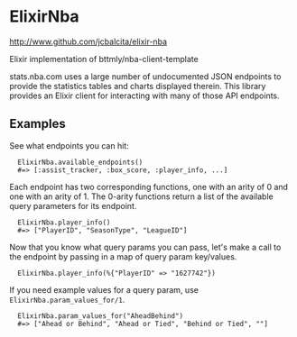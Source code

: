 # ElixirNba
http://www.github.com/jcbalcita/elixir-nba

  Elixir implementation of bttmly/nba-client-template

  stats.nba.com uses a large number of undocumented JSON endpoints 
  to provide the statistics tables and charts displayed therein. 
  This library provides an Elixir client for interacting with many 
  of those API endpoints.

  ## Examples
  See what endpoints you can hit:
      
      ElixirNba.available_endpoints()
      #=> [:assist_tracker, :box_score, :player_info, ...]
      
  Each endpoint has two corresponding functions, one with an 
  arity of 0 and one with an arity of 1. The 0-arity functions
  return a list of the available query parameters for 
  its endpoint.

      ElixirNba.player_info()
      #=> ["PlayerID", "SeasonType", "LeagueID"]

  Now that you know what query params you can pass, let's make
  a call to the endpoint by passing in a map of query param 
  key/values.

      ElixirNba.player_info(%{"PlayerID" => "1627742"})

  If you need example values for a query param, use `ElixirNba.param_values_for/1`.

      ElixirNba.param_values_for("AheadBehind")
      #=> ["Ahead or Behind", "Ahead or Tied", "Behind or Tied", ""]

